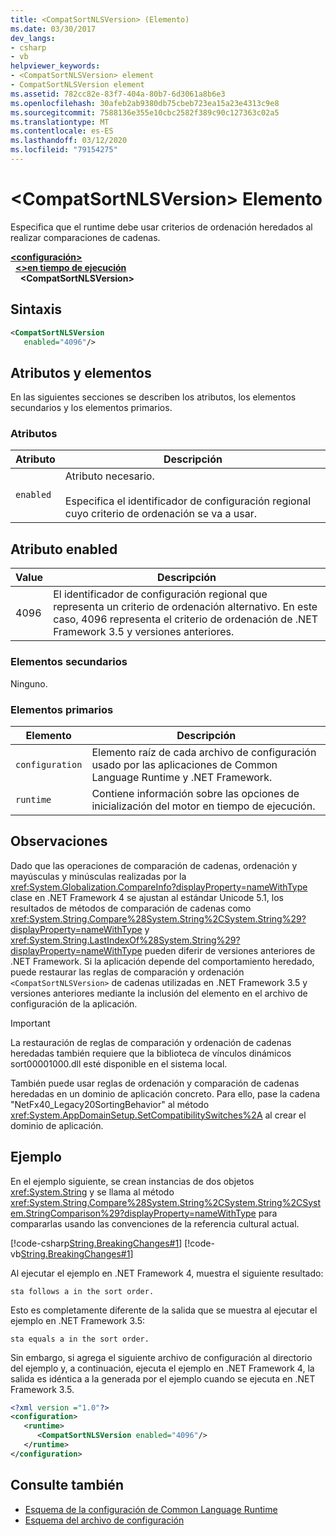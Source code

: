```yaml
---
title: <CompatSortNLSVersion> (Elemento)
ms.date: 03/30/2017
dev_langs:
- csharp
- vb
helpviewer_keywords:
- <CompatSortNLSVersion> element
- CompatSortNLSVersion element
ms.assetid: 782cc82e-83f7-404a-80b7-6d3061a8b6e3
ms.openlocfilehash: 30afeb2ab9380db75cbeb723ea15a23e4313c9e8
ms.sourcegitcommit: 7588136e355e10cbc2582f389c90c127363c02a5
ms.translationtype: MT
ms.contentlocale: es-ES
ms.lasthandoff: 03/12/2020
ms.locfileid: "79154275"
---
```

# <a name="compatsortnlsversion-element"></a>\<CompatSortNLSVersion> Elemento
Especifica que el runtime debe usar criterios de ordenación heredados al realizar comparaciones de cadenas.  
  
[**\<configuración>**](../configuration-element.md)\
&nbsp;&nbsp;[**\<>en tiempo de ejecución**](runtime-element.md)\
&nbsp;&nbsp;&nbsp;&nbsp;**\<CompatSortNLSVersion>**  
  
## <a name="syntax"></a>Sintaxis  
  
```xml  
<CompatSortNLSVersion
   enabled="4096"/>  
```  
  
## <a name="attributes-and-elements"></a>Atributos y elementos  
 En las siguientes secciones se describen los atributos, los elementos secundarios y los elementos primarios.  
  
### <a name="attributes"></a>Atributos  
  
|Atributo|Descripción|  
|---------------|-----------------|  
|`enabled`|Atributo necesario.<br /><br /> Especifica el identificador de configuración regional cuyo criterio de ordenación se va a usar.|  
  
## <a name="enabled-attribute"></a>Atributo enabled  
  
|Value|Descripción|  
|-----------|-----------------|  
|4096|El identificador de configuración regional que representa un criterio de ordenación alternativo. En este caso, 4096 representa el criterio de ordenación de .NET Framework 3.5 y versiones anteriores.|  
  
### <a name="child-elements"></a>Elementos secundarios  
 Ninguno.  
  
### <a name="parent-elements"></a>Elementos primarios  
  
|Elemento|Descripción|  
|-------------|-----------------|  
|`configuration`|Elemento raíz de cada archivo de configuración usado por las aplicaciones de Common Language Runtime y .NET Framework.|  
|`runtime`|Contiene información sobre las opciones de inicialización del motor en tiempo de ejecución.|  
  
## <a name="remarks"></a>Observaciones  
 Dado que las operaciones de comparación de cadenas, ordenación y mayúsculas y minúsculas realizadas por la <xref:System.Globalization.CompareInfo?displayProperty=nameWithType> clase en .NET Framework 4 se ajustan al estándar Unicode 5.1, los resultados de métodos de comparación de cadenas como <xref:System.String.Compare%28System.String%2CSystem.String%29?displayProperty=nameWithType> y <xref:System.String.LastIndexOf%28System.String%29?displayProperty=nameWithType> pueden diferir de versiones anteriores de .NET Framework. Si la aplicación depende del comportamiento heredado, puede restaurar las reglas de comparación y ordenación `<CompatSortNLSVersion>` de cadenas utilizadas en .NET Framework 3.5 y versiones anteriores mediante la inclusión del elemento en el archivo de configuración de la aplicación.  
  
> [!IMPORTANT]
> La restauración de reglas de comparación y ordenación de cadenas heredadas también requiere que la biblioteca de vínculos dinámicos sort00001000.dll esté disponible en el sistema local.  
  
 También puede usar reglas de ordenación y comparación de cadenas heredadas en un dominio de aplicación concreto. Para ello, pase la cadena "NetFx40_Legacy20SortingBehavior" al método <xref:System.AppDomainSetup.SetCompatibilitySwitches%2A> al crear el dominio de aplicación.  
  
## <a name="example"></a>Ejemplo  
 En el ejemplo siguiente, se crean instancias de dos objetos <xref:System.String> y se llama al método <xref:System.String.Compare%28System.String%2CSystem.String%2CSystem.StringComparison%29?displayProperty=nameWithType> para compararlas usando las convenciones de la referencia cultural actual.  
  
 [!code-csharp[String.BreakingChanges#1](../../../../../samples/snippets/csharp/VS_Snippets_CLR/string.breakingchanges/cs/example1.cs#1)]
 [!code-vb[String.BreakingChanges#1](../../../../../samples/snippets/visualbasic/VS_Snippets_CLR/string.breakingchanges/vb/example1.vb#1)]  
  
 Al ejecutar el ejemplo en .NET Framework 4, muestra el siguiente resultado:
  
```console
sta follows a in the sort order.  
```  
  
 Esto es completamente diferente de la salida que se muestra al ejecutar el ejemplo en .NET Framework 3.5:
  
```console
sta equals a in the sort order.  
```  
  
 Sin embargo, si agrega el siguiente archivo de configuración al directorio del ejemplo y, a continuación, ejecuta el ejemplo en .NET Framework 4, la salida es idéntica a la generada por el ejemplo cuando se ejecuta en .NET Framework 3.5.  
  
```xml  
<?xml version ="1.0"?>  
<configuration>  
   <runtime>  
      <CompatSortNLSVersion enabled="4096"/>  
   </runtime>  
</configuration>  
```  
  
## <a name="see-also"></a>Consulte también

- [Esquema de la configuración de Common Language Runtime](index.md)
- [Esquema del archivo de configuración](../index.md)
